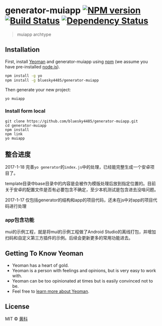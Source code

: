 # generator-muiapp [![NPM version][npm-image]][npm-url] [![Build Status][travis-image]][travis-url] [![Dependency Status][daviddm-image]][daviddm-url]
> muiapp archtype

## Installation

First, install [Yeoman](http://yeoman.io) and generator-muiapp using [npm](https://www.npmjs.com/) (we assume you have pre-installed [node.js](https://nodejs.org/)).

```bash
npm install -g yo
npm install -g bluesky4485/generator-muiapp
```

Then generate your new project:

```bash
yo muiapp
```

### Install form local
```
git clone https://github.com/bluesky4485/generator-muiapp.git
cd generator-muiapp
npm install
npm link
yo muiapp
```

## 整合进度
2017-1-18
完善`yo generator`的`index.js`中的处理，已经能完整生成一个安卓项目了。

template目录中base目录中的内容是会被作为模版处理后放到指定位置的。目前关于安卓的配置文件是否有必要包含不确定，至少本机测试是包含进去没啥问题。


2017-1-17
仅包括generator的结构和app的项目代码，还未在js中对app的项目代码进行处理

### app包含功能
mui的示例工程，就是将mui的示例工程做了Android Studio的离线打包，并增加扫码和自定义第三方插件的示例。后续会更新更多的常用功能进去。

## Getting To Know Yeoman

 * Yeoman has a heart of gold.
 * Yeoman is a person with feelings and opinions, but is very easy to work with.
 * Yeoman can be too opinionated at times but is easily convinced not to be.
 * Feel free to [learn more about Yeoman](http://yeoman.io/).

## License

MIT © [黄科]()


[npm-image]: https://badge.fury.io/js/generator-muiapp.svg
[npm-url]: https://npmjs.org/package/generator-muiapp
[travis-image]: https://travis-ci.org/bluesky4485/generator-muiapp.svg?branch=master
[travis-url]: https://travis-ci.org/bluesky4485/generator-muiapp
[daviddm-image]: https://david-dm.org/bluesky4485/generator-muiapp.svg?theme=shields.io
[daviddm-url]: https://david-dm.org/bluesky4485/generator-muiapp
